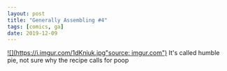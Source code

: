 ```yaml
---
layout: post
title: "Generally Assembling #4"
tags: [comics, ga]
date: 2019-12-09
---
```

<!-- #66 -->
[![](https://i.imgur.com/1dKniuk.jpg"source: imgur.com")](https://i.imgur.com/1dKniuk.jpg)
It's called humble pie, not sure why the recipe calls for poop
